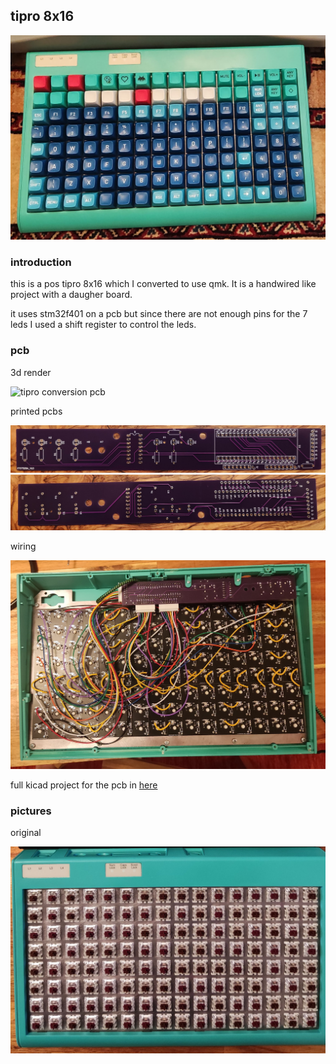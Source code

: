 ## tipro 8x16

  ![tipro 128 8x16](pics/tipro/m8x16.jpg)

### introduction

this is a pos tipro 8x16 which I converted to use qmk.
It is a handwired like project with a daugher board.

it uses stm32f401 on a pcb but since there are not enough pins for the 7 leds I used a shift register to control the leds.

### pcb

 3d render

 ![tipro conversion pcb](https://gitlab.com/m-lego/hand8x16/-/blob/develop/figs/handwire8x16-bottom.png)

 printed pcbs

 ![tipro pcb](pics/tipro/mpcb-1.jpg)
 ![tipro pcb](pics/tipro/mpcb-2.jpg)

 wiring

 ![tipro 128 8x16](pics/tipro/m8x16-back.jpg)

  full kicad project for the pcb in [here](https://gitlab.com/m-lego/hand8x16/)

### pictures

original

![tipro 128 8x16](pics/tipro/m8x16-top.jpg)


